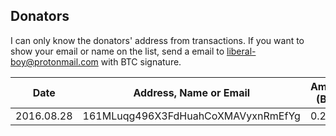 ## Donators

I can only know the donators' address from transactions. If you want to show your email or name on the list, send a email to liberal-boy@protonmail.com with BTC signature.

| Date       | Address, Name or Email             | Amount (BTC) | Note |
| ---------- | ---------------------------------- | ------------ | ---- |
| 2016.08.28 | 161MLuqg496X3FdHuahCoXMAVyxnRmEfYg | 0.2          |      |

